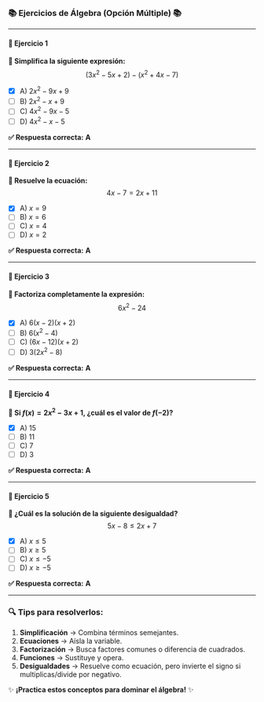 ### 📚 Ejercicios de Álgebra (Opción Múltiple) 📚

---

#### **🔢 Ejercicio 1**  
**📝 Simplifica la siguiente expresión:**  
$$(3x^2 - 5x + 2) - (x^2 + 4x - 7)$$  

- [x] A) $2x^2 - 9x + 9$  
- [ ] B) $2x^2 - x + 9$  
- [ ] C) $4x^2 - 9x - 5$  
- [ ] D) $4x^2 - x - 5$  

**✅ Respuesta correcta:** **A**  

---

#### **🔢 Ejercicio 2**  
**📝 Resuelve la ecuación:**  
$$4x - 7 = 2x + 11$$  

- [x] A) $x = 9$  
- [ ] B) $x = 6$  
- [ ] C) $x = 4$  
- [ ] D) $x = 2$  

**✅ Respuesta correcta:** **A**  

---

#### **🔢 Ejercicio 3**  
**📝 Factoriza completamente la expresión:**  
$$6x^2 - 24$$  

- [x] A) $6(x - 2)(x + 2)$  
- [ ] B) $6(x^2 - 4)$  
- [ ] C) $(6x - 12)(x + 2)$  
- [ ] D) $3(2x^2 - 8)$  

**✅ Respuesta correcta:** **A**  

---

#### **🔢 Ejercicio 4**  
**📝 Si $f(x) = 2x^2 - 3x + 1$, ¿cuál es el valor de $f(-2)$?**  

- [x] A) 15  
- [ ] B) 11  
- [ ] C) 7  
- [ ] D) 3  

**✅ Respuesta correcta:** **A**  

---

#### **🔢 Ejercicio 5**  
**📝 ¿Cuál es la solución de la siguiente desigualdad?**  
$$5x - 8 \leq 2x + 7$$  

- [x] A) $x \leq 5$  
- [ ] B) $x \geq 5$  
- [ ] C) $x \leq -5$  
- [ ] D) $x \geq -5$  

**✅ Respuesta correcta:** **A**  

---

### 🔍 **Tips para resolverlos:**  
1. **Simplificación** → Combina términos semejantes.  
2. **Ecuaciones** → Aísla la variable.  
3. **Factorización** → Busca factores comunes o diferencia de cuadrados.  
4. **Funciones** → Sustituye y opera.  
5. **Desigualdades** → Resuelve como ecuación, pero invierte el signo si multiplicas/divide por negativo.  

✨ **¡Practica estos conceptos para dominar el álgebra!** ✨
